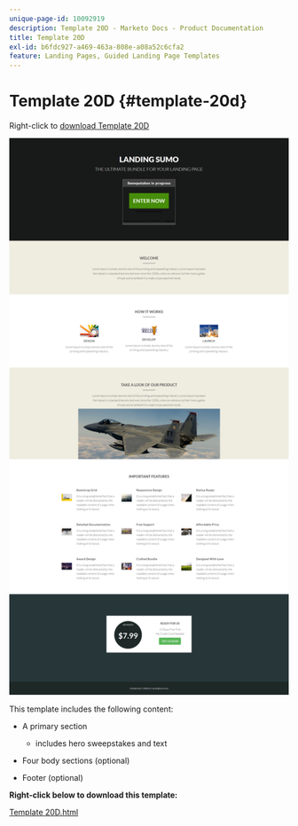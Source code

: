 ```yaml
---
unique-page-id: 10092919
description: Template 20D - Marketo Docs - Product Documentation
title: Template 20D
exl-id: b6fdc927-a469-463a-808e-a08a52c6cfa2
feature: Landing Pages, Guided Landing Page Templates
---
```

# Template 20D {#template-20d}

Right-click to [download Template 20D](https://experienceleague.adobe.com/landing/marketo/lp-templates/template-20d.html)

![](assets/template-20d.png)

This template includes the following content:

* A primary section

  * includes hero sweepstakes and text

* Four body sections (optional)
* Footer (optional)

**Right-click below to download this template:**

[Template 20D.html](https://experienceleague.adobe.com/landing/marketo/lp-templates/template-20d.html)
